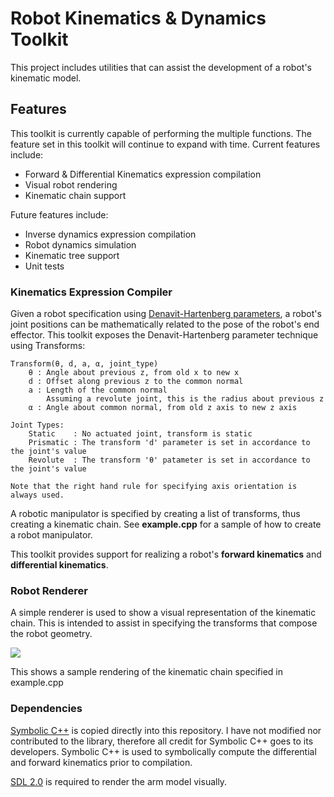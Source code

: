 

# Robot Kinematics & Dynamics Toolkit

This project includes utilities that can assist the development of a robot's kinematic model.

## Features

This toolkit is currently capable of performing the multiple functions.
The feature set in this toolkit will continue to expand with time.
Current features include:
* Forward & Differential Kinematics expression compilation
* Visual robot rendering
* Kinematic chain support

Future features include:
* Inverse dynamics expression compilation
* Robot dynamics simulation
* Kinematic tree support
* Unit tests

### Kinematics Expression Compiler

Given a robot specification using [Denavit-Hartenberg parameters](https://en.wikipedia.org/wiki/Denavit%E2%80%93Hartenberg_parameters),
a robot's joint positions can be mathematically related to the pose of the robot's end effector.
This toolkit exposes the Denavit-Hartenberg parameter technique using Transforms:

```
Transform(θ, d, a, α, joint_type)
    θ : Angle about previous z, from old x to new x
    d : Offset along previous z to the common normal
    a : Length of the common normal
        Assuming a revolute joint, this is the radius about previous z
    α : Angle about common normal, from old z axis to new z axis

Joint Types:
    Static    : No actuated joint, transform is static
    Prismatic : The transform 'd' parameter is set in accordance to the joint's value
    Revolute  : The transform 'θ' patameter is set in accordance to the joint's value

Note that the right hand rule for specifying axis orientation is always used.
```

A robotic manipulator is specified by creating a list of transforms, thus creating a kinematic chain.
See **example.cpp** for a sample of how to create a robot manipulator.

This toolkit provides support for realizing a robot's **forward kinematics** and **differential kinematics**.

### Robot Renderer

A simple renderer is used to show a visual representation of the kinematic chain.
This is intended to assist in specifying the transforms that compose the robot geometry.

![](https://github.com/sjsimps/Robotics-Tools/blob/master/example_render.gif)

This shows a sample rendering of the kinematic chain specified in example.cpp

### Dependencies

[Symbolic C++](http://issc.uj.ac.za/symbolic/symbolic.html) is copied directly into this repository.
I have not modified nor contributed to the library, therefore all credit for Symbolic C++ goes to its developers.
Symbolic C++ is used to symbolically compute the differential and forward kinematics prior to compilation.

[SDL 2.0](https://wiki.libsdl.org/Installation) is required to render the arm model visually.

